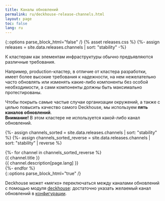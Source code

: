 ```yaml
---
title: Каналы обновлений
permalink: ru/deckhouse-release-channels.html
layout: page
toc: false
lang: ru
---
```

{::options parse_block_html="false" /}
{% asset releases.css %}
{%- assign releases = site.data.releases.channels | sort: "stability" -%}

<div class="page__container page_releases">

<div class="releases__info">
<p>К кластерам как элементам инфраструктуры обычно предъявляются различные требования.</p>
<p>Например, production-кластер, в отличие от кластера разработки, имеет более высокие требования к надежности, на нем нежелательно часто обновлять или изменять какие-либо компоненты без особой необходимости, а сами компоненты должны быть максимально протестированы.
</p>
Чтобы покрыть самые частые случаи организации окружений, а также с целью повысить качество самого Deckhouse, мы используем <b>пять каналов обновлений</b>.
</div>

<div id="releases__stale__block" class="releases__info releases__stale__warning" >
  <strong>Внимание!</strong> В этом кластере не используется какой-либо канал обновлений.
</div>

{%- assign channels_sorted = site.data.releases.channels | sort: "stability" %}
{%- assign channels_sorted_reverse = site.data.releases.channels | sort: "stability" | reverse  %}

<div class="releases__menu">
{%- for channel in channels_sorted_reverse %}
    <div class="releases__menu-item releases__menu--channel--{{ channel.name }}">
        <div class="releases__menu-item-header">            
            <div class="releases__menu-item-title releases__menu--channel--{{ channel.name }}">
                {{ channel.title }}
            </div>
        </div>        
        <div class="releases__menu-item-description">
            {{ channel.description[page.lang] }}
        </div>
    </div>
{%- endfor %}
</div>

</div>
{::options parse_block_html="true" /}

Deckhouse может «мягко» переключаться между каналами обновлений с помощью модуля [deckhouse](modules/020-deckhouse/): достаточно указать желаемый канал обновлений в [конфигурации](modules/020-deckhouse/configuration.html#parameters-releasechannel).
